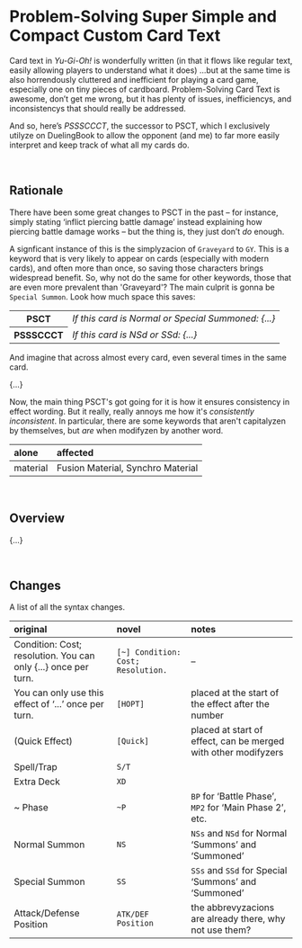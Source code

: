 # Problem-Solving Super Simple and Compact Custom Card Text

Card text in *Yu-Gi-Oh!* is wonderfully written (in that it flows like regular text, easily allowing players to understand what it does) ...but at the same time is also horrendously cluttered and inefficient for playing a card game, especially one on tiny pieces of cardboard. Problem-Solving Card Text is awesome, don’t get me wrong, but it has plenty of issues, inefficiencys, and inconsistencys that should really be addressed.

And so, here’s *PSSSCCCT*, the successor to PSCT, which I exclusively utilyze on DuelingBook to allow the opponent (and me) to far more easily interpret and keep track of what all my cards do.


<br>


## Rationale

There have been some great changes to PSCT in the past – for instance, simply stating ‘inflict piercing battle damage’ instead explaining how piercing battle damage works – but the thing is, they just don’t *do* enough.

A signficant instance of this is the simplyzacion of `Graveyard` to `GY`. This is a keyword that is very likely to appear on cards (especially with modern cards), and often more than once, so saving those characters brings widespread benefit. So, why not do the same for other keywords, those that are even more prevalent than 'Graveyard'? The main culprit is gonna be `Special Summon`. Look how much space this saves:

<table>
  <tr>
    <th> PSCT </th>
    <td> <em>If this card is Normal or Special Summoned: {...}</em> </td>
  </tr>
  <tr>
    <th> PSSSCCCT </th>
    <td> <em>If this card is NSd or SSd: {...}</em> </td>
  </tr>
</table>

And imagine that across almost every card, even several times in the same card.

{...}

Now, the main thing PSCT's got going for it is how it ensures consistency in effect wording. But it really, really annoys me how it's *consistently inconsistent*. In particular, there are some keywords that aren't capitalyzen by themselves, but *are* when modifyzen by another word.

| alone | affected |
| :---- | :------- |
| material | Fusion Material, Synchro Material


<br>


## Overview

{...}


<br>


## Changes

A list of all the syntax changes.

| original | novel | notes |
| :------- | :---- | :---- |
| Condition: Cost; resolution. You can only {...} once per turn. | `[~] Condition: Cost; Resolution.` | – |
| You can only use this effect of ‘...’ once per turn. | `[HOPT]` | placed at the start of the effect after the number |
| (Quick Effect) | `[Quick]` | placed at start of effect, can be merged with other modifyzers |
| Spell/Trap | `S/T` | |
| Extra Deck | `XD` | |
| ~ Phase | `~P` | `BP` for ‘Battle Phase’, `MP2` for ‘Main Phase 2’, etc. |
| Normal Summon | `NS` | `NSs` and `NSd` for Normal ‘Summons’ and ‘Summoned’ |
| Special Summon | `SS` | `SSs` and `SSd` for Special ‘Summons’ and ‘Summoned’ |
| Attack/Defense Position | `ATK/DEF Position` | the abbrevyzacions are already there, why not use them? |

